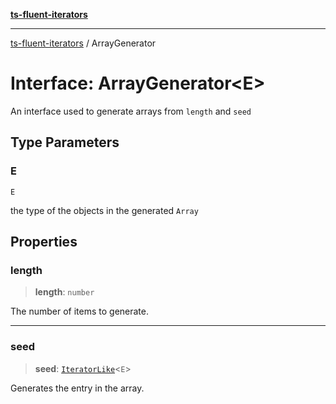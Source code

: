 [**ts-fluent-iterators**](../README.md)

---

[ts-fluent-iterators](../README.md) / ArrayGenerator

# Interface: ArrayGenerator\<E\>

An interface used to generate arrays from `length` and `seed`

## Type Parameters

### E

`E`

the type of the objects in the generated `Array`

## Properties

### length

> **length**: `number`

The number of items to generate.

---

### seed

> **seed**: [`IteratorLike`](../type-aliases/IteratorLike.md)\<`E`\>

Generates the entry in the array.
